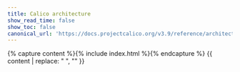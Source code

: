 ```yaml
---
title: Calico architecture
show_read_time: false
show_toc: false
canonical_url: 'https://docs.projectcalico.org/v3.9/reference/architecture/index'
---
```

{% capture content %}{% include index.html %}{% endcapture %}
{{ content | replace: "    ", "" }}